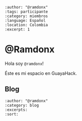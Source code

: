 
```{post} 2023-07-29
:author: "@ramdonx"
:tags: participante
:category: miembros
:language: Español
:location: Colombia
:excerpt: 1
```

# @Ramdonx

Hola soy `@ramdonx`! 

Éste es mi espacio en GuayaHack.

## Blog

```{postlist}
:author: "@ramdonx"
:category: blog
:excerpts:
:sort:
```

